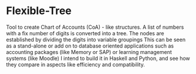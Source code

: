 # Flexible-Tree
Tool to create Chart of Accounts (CoA)  - like structures. A list of numbers with a fix number of digits is converted into a tree. The nodes are established by dividing the digits into variable groupings
This can be seen as a stand-alone or add on to database oriented applications such as accounting packages (like Memory or SAP) or learning management systems (like Moodle)
I intend to build it in Haskell and Python, and see how they compare in aspects like efficiency and compatibility.
